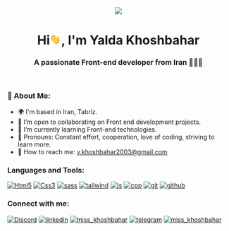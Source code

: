 <div id="header" align="center">
<img src="https://media.giphy.com/media/v1.Y2lkPTc5MGI3NjExMjl3Mjh6ZWEybzViY3NjaDE1amI4eTNxZ2lnNThmb2RlY2M2bHM4aSZlcD12MV9pbnRlcm5hbF9naWZfYnlfaWQmY3Q9Zw/L1R1tvI9svkIWwpVYr/giphy.gif" width="60%"/>
</div>
<h1 align="center">Hi<img src="https://raw.githubusercontent.com/ABSphreak/ABSphreak/master/gifs/Hi.gif" width="26px">, I'm Yalda Khoshbahar</h1>
<h3 align="center">A passionate Front-end developer from Iran 👩🏻‍💻</h3>
<br>
<h3 align="left">💫 About Me:</h3>


- 🌍 I'm based in Iran, Tabriz. <br>
- 🤝 I’m open to collaborating on Front end development projects.<br>
- 💎 I’m currently learning Front-end technologies.<br>
- 🌱 Pronouns: Constant effort, cooperation, love of coding, striving to learn more. <br>
- 💌 How to reach me: y.khoshbahar2003@gmail.com

<h3 align="left">Languages and Tools:</h3>
<p align="left">
<!-- <a href="https://developer.mozilla.org/en-US/docs/Glossary/HTML5" target="_blank" rel="noreferrer"><img src="https://raw.githubusercontent.com/sabzlearn-ir/sabzlearn-ir/4d2a781931f79c747a132c28eae4ebfbb8eaa7d7/html5-colored.svg" width="38" height="38" alt="HTML5" /></a> -->
  <a href="https://git-scm.com/" target="_blank" rel="noreferrer"><img src="https://skillicons.dev/icons?i=html" alt="Html5" width="38" height="38"/></a>
<!-- <a href="https://www.w3.org/TR/CSS/#css" target="_blank" rel="noreferrer"><img src="https://raw.githubusercontent.com/sabzlearn-ir/sabzlearn-ir/4d2a781931f79c747a132c28eae4ebfbb8eaa7d7/css3-colored.svg" width="38" height="38" alt="CSS3"/></a> -->
  <a href="https://git-scm.com/" target="_blank" rel="noreferrer"><img src="https://skillicons.dev/icons?i=css" alt="Css3" width="38" height="38"/></a>
<!--<a href="https://tailwindcss.com/" target="_blank" rel="noreferrer"><img src="https://www.vectorlogo.zone/logos/tailwindcss/tailwindcss-icon.svg" alt="tailwind" width="38" height="38"/></a>--> 
  <a href="https://git-scm.com/" target="_blank" rel="noreferrer"><img src="https://skillicons.dev/icons?i=sass" alt="sass" width="38" height="38"/></a>
<!--   <a href="https://git-scm.com/" target="_blank" rel="noreferrer"><img src="https://skillicons.dev/icons?i=bootstrap" alt="bootstrap" width="38" height="38"/></a> -->
  <a href="https://git-scm.com/" target="_blank" rel="noreferrer"><img src="https://skillicons.dev/icons?i=tailwind&theme=light" alt="tailwind" width="38" height="38"/></a>
  <a href="https://git-scm.com/" target="_blank" rel="noreferrer"><img src="https://skillicons.dev/icons?i=js" alt="js" width="38" height="38"/></a> 
  <a href="https://git-scm.com/" target="_blank" rel="noreferrer"><img src="https://skillicons.dev/icons?i=cpp" alt="cpp" width="38" height="38"/></a>
  <a href="https://git-scm.com/" target="_blank" rel="noreferrer"><img src="https://skillicons.dev/icons?i=git" alt="git" width="38" height="38"/></a>
  <a href="https://git-scm.com/" target="_blank" rel="noreferrer"><img src="https://skillicons.dev/icons?i=github" alt="github" width="38" height="38"/></a>
</p>


<h3 align="left">Connect with me:</h3>
<p align="left">
 <a href="https://discord.gg/WjEFnzC"><img align="center" src="https://cdn.simpleicons.org/discord" alt="Discord" title="Discord" width="28" height="28"></a>
 <a href="https://www.linkedin.com/public-profile/settings?lipi=urn%3Ali%3Apage%3Ad_flagship3_profile_self_edit_contact-info%3B6RN0g2cPSWSS%2BekNBjq%2BnQ%3D%3D" target="_blank" rel="noreferrer"><img align="center" src="https://skillicons.dev/icons?i=linkedin" alt="linkedin" width="31" height="27"/></a>   
 <a href="https://instagram.com/miss_khoshbahar" target="blank"><img align="center" src="https://raw.githubusercontent.com/rahuldkjain/github-profile-readme-generator/master/src/images/icons/Social/instagram.svg" alt="miss_khoshbahar" height="28" width="30"/></a>
 <a href="https://t.me/Miss_Khoshbahar_dev" target="blank"><img align="center" src="https://upload.wikimedia.org/wikipedia/commons/8/83/Telegram_2019_Logo.svg" alt="telegram" width="34" height="28"/></a>
 <a href="https://twitter.com/miss_khoshbahar" target="blank"><img align="center" src="https://raw.githubusercontent.com/rahuldkjain/github-profile-readme-generator/master/src/images/icons/Social/twitter.svg" alt="miss_khoshbahar" height="28" width="28"/></a> 
</p>
<br> 
<div id=badges align="left">
 <img src="https://komarev.com/ghpvc/?username=Yalda-Khoshbahar&style=flat-square&color=eb104e" alt=""/>
</div>
